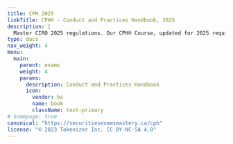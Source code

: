 ```yaml
---
title: CPH 2025
linkTitle: CPH® - Conduct and Practices Handbook, 2025
description: |
  Master CIRO 2025 regulations. Our CPH® Course, updated for 2025 requirements, provides clear guidance on securities rules, ethics, and practices for investment success.
type: docs
nav_weight: 4
menu:
  main:
    parent: exams
    weight: 4
    params:
      description: Conduct and Practices Handbook
      icon:
        vendor: bs
        name: book
        className: text-primary
# homepage: true
canonical: "https://securitiesexamsmastery.ca/cph"
license: "© 2023 Tokenizer Inc. CC BY-NC-SA 4.0"
---
```


